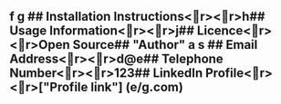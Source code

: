 ## f  g  ## Installation Instructions<r><r>h## Usage Information<r><r>j## Licence<r><r>Open Source## "Author"  a s  ## Email Address<r><r>d@e## Telephone Number<r><r>123## LinkedIn Profile<r><r>["Profile link"] (e/g.com)